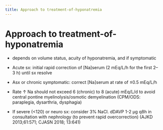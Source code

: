 ```yaml
---
title: Approach to treatment-of-hyponatremia
---
```

# Approach to treatment-of-hyponatremia

* depends on volume status, acuity of hyponatremia, and if symptomatic

* Acute sx: initial rapid correction of [Na]serum (2 mEq/L/h for the first 2–3 h) until sx resolve

* Asx or chronic symptomatic: correct [Na]serum at rate of ≤0.5 mEq/L/h

* Rate ↑ Na should not exceed 6 (chronic) to 8 (acute) mEq/L/d to avoid central pontine myelinolysis/osmotic demyelination (CPM/ODS: paraplegia, dysarthria, dysphagia)

* If severe (<120) or neuro sx: consider 3% NaCl. dDAVP 1-2 µg q8h in consultation with nephrology (to prevent rapid overcorrection) (AJKD 2013;61:571; CJASN 2018; 13:641)
